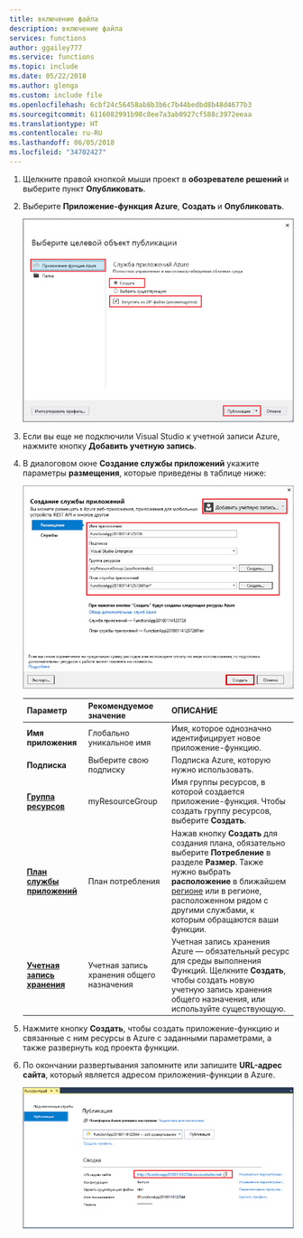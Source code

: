 ```yaml
---
title: включение файла
description: включение файла
services: functions
author: ggailey777
ms.service: functions
ms.topic: include
ms.date: 05/22/2018
ms.author: glenga
ms.custom: include file
ms.openlocfilehash: 6cbf24c56458ab8b3b6c7b44bedbd8b48d4677b3
ms.sourcegitcommit: 6116082991b98c8ee7a3ab0927cf588c3972eeaa
ms.translationtype: HT
ms.contentlocale: ru-RU
ms.lasthandoff: 06/05/2018
ms.locfileid: "34702427"
---
```

1. Щелкните правой кнопкой мыши проект в **обозревателе решений** и выберите пункт **Опубликовать**.

2. Выберите **Приложение-функция Azure**, **Создать** и **Опубликовать**.

    ![Выбор целевого объекта публикации](./media/functions-vstools-publish/functions-vstools-create-new-function-app.png)

2. Если вы еще не подключили Visual Studio к учетной записи Azure, нажмите кнопку **Добавить учетную запись**.

3. В диалоговом окне **Создание службы приложений** укажите параметры **размещения**, которые приведены в таблице ниже:

    ![Диалоговое окно "Создание службы приложений"](./media/functions-vstools-publish/functions-vstools-publish.png)

    | Параметр      | Рекомендуемое значение  | ОПИСАНИЕ                                |
    | ------------ |  ------- | -------------------------------------------------- |
    | **Имя приложения** | Глобально уникальное имя | Имя, которое однозначно идентифицирует новое приложение-функцию. |
    | **Подписка** | Выберите свою подписку | Подписка Azure, которую нужно использовать. |
    | **[Группа ресурсов](../articles/azure-resource-manager/resource-group-overview.md)** | myResourceGroup |  Имя группы ресурсов, в которой создается приложение-функция. Чтобы создать группу ресурсов, выберите **Создать**.|
    | **[План службы приложений](../articles/azure-functions/functions-scale.md)** | План потребления | Нажав кнопку **Создать** для создания плана, обязательно выберите **Потребление** в разделе **Размер**. Также нужно выбрать **расположение** в ближайшем [регионе](https://azure.microsoft.com/regions/) или в регионе, расположенном рядом с другими службами, к которым обращаются ваши функции.  |
    | **[Учетная запись хранения](../articles/storage/common/storage-create-storage-account.md#create-a-storage-account)** | Учетная запись хранения общего назначения | Учетная запись хранения Azure — обязательный ресурс для среды выполнения Функций. Щелкните **Создать**, чтобы создать новую учетную запись хранения общего назначения, или используйте существующую.  |

4. Нажмите кнопку **Создать**, чтобы создать приложение-функцию и связанные с ним ресурсы в Azure с заданными параметрами, а также развернуть код проекта функции. 

5. По окончании развертывания запомните или запишите **URL-адрес сайта**, который является адресом приложения-функции в Azure.

    ![Сообщение об успешной публикации](./media/functions-vstools-publish/functions-vstools-publish-profile.png)
